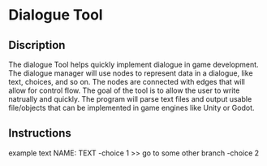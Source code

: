 # Dialogue Tool

## Discription
The dialogue Tool helps quickly implement dialogue in game development. The dialogue manager will use nodes to represent data in a dialogue, like text, choices, and so on. The nodes are connected with edges that will allow for control flow. 
The goal of the tool is to allow the user to write natrually and quickly. The program will parse text files and output usable file/objects that can be implemented in game engines like Unity or Godot.


## Instructions

example text
NAME: TEXT
    \-choice 1
        >> go to some other branch
    \-choice 2